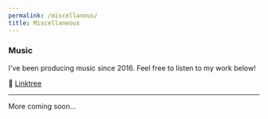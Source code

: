 ```yaml
---
permalink: /miscellanous/
title: Miscellaneous
---   
```


### Music
I've been producing music since 2016. Feel free to listen to my work below!

🎵 [Linktree](https://linktr.ee/jamestar)

---

More coming soon...
